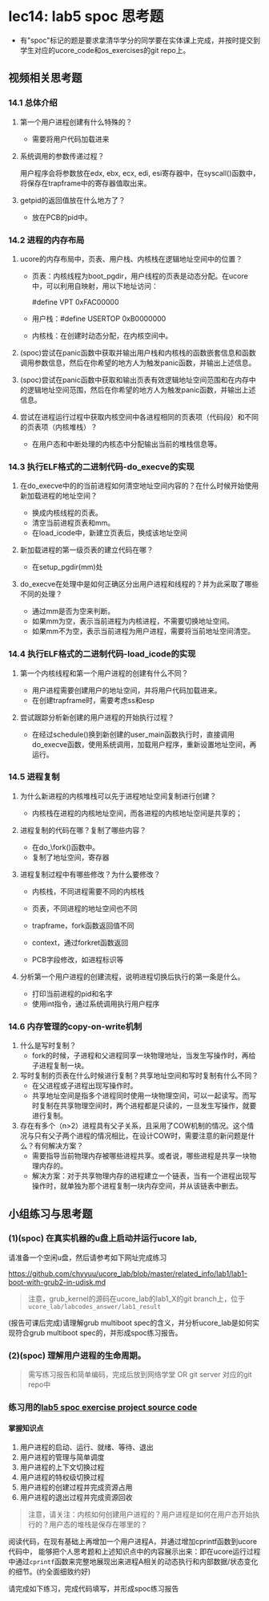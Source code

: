# lec14: lab5 spoc 思考题

- 有"spoc"标记的题是要求拿清华学分的同学要在实体课上完成，并按时提交到学生对应的ucore_code和os_exercises的git repo上。


## 视频相关思考题

### 14.1 总体介绍

1. 第一个用户进程创建有什么特殊的？

   * 需要将用户代码加载进来

2. 系统调用的参数传递过程？

   用户程序会将参数放在edx, ebx, ecx, edi, esi寄存器中，在syscall()函数中，将保存在trapframe中的寄存器值取出来。

3. getpid的返回值放在什么地方了？
   * 放在PCB的pid中。

### 14.2 进程的内存布局

1. ucore的内存布局中，页表、用户栈、内核栈在逻辑地址空间中的位置？

   * 页表：内核线程为boot_pgdir，用户线程的页表是动态分配。在ucore中，可以利用自映射，用以下地址访问：

     \#define VPT 0xFAC00000

   * 用户栈：\#define USERTOP 0xB0000000

   * 内核栈：在创建时动态分配，在内核空间中。

1. (spoc)尝试在panic函数中获取并输出用户栈和内核栈的函数嵌套信息和函数调用参数信息，然后在你希望的地方人为触发panic函数，并输出上述信息。
1. (spoc)尝试在panic函数中获取和输出页表有效逻辑地址空间范围和在内存中的逻辑地址空间范围，然后在你希望的地方人为触发panic函数，并输出上述信息。
1. 尝试在进程运行过程中获取内核空间中各进程相同的页表项（代码段）和不同的页表项（内核堆栈）？
   * 在用户态和中断处理的内核态中分配输出当前的堆栈信息等。

### 14.3 执行ELF格式的二进制代码-do_execve的实现

1. 在do_execve中的的当前进程如何清空地址空间内容的？在什么时候开始使用新加载进程的地址空间？
   * 换成内核线程的页表。
   * 清空当前进程页表和mm。
   * 在load\_icode中，新建立页表后，换成该地址空间

2. 新加载进程的第一级页表的建立代码在哪？
   * 在setup\_pgdir(mm)处
3. do_execve在处理中是如何正确区分出用户进程和线程的？并为此采取了哪些不同的处理？
   * 通过mm是否为空来判断。
   * 如果mm为空，表示当前进程为内核进程，不需要切换地址空间。
   * 如果mm不为空，表示当前进程为用户进程，需要将当前地址空间清空。

### 14.4 执行ELF格式的二进制代码-load_icode的实现

1. 第一个内核线程和第一个用户进程的创建有什么不同？
   * 用户进程需要创建用户的地址空间，并将用户代码加载进来。
   * 在创建trapframe时，需要考虑ss和esp

2. 尝试跟踪分析新创建的用户进程的开始执行过程？
   * 在经过schedule()换到新创建的user\_main函数执行时，直接调用do_execve函数，使用系统调用，加载用户程序，重新设置地址空间，再运行。

### 14.5 进程复制

1. 为什么新进程的内核堆栈可以先于进程地址空间复制进行创建？

   * 内核栈在进程的内核地址空间，而各进程的内核地址空间是共享的；

2. 进程复制的代码在哪？复制了哪些内容？

   * 在do_\fork()函数中。
   * 复制了地址空间，寄存器

3. 进程复制过程中有哪些修改？为什么要修改？

   * 内核栈，不同进程需要不同的内核栈

   * 页表，不同进程的地址空间也不同
   * trapframe，fork函数返回值不同
   * context，通过forkret函数返回
   * PCB字段修改，如进程标识等

1. 分析第一个用户进程的创建流程，说明进程切换后执行的第一条是什么。
   * 打印当前进程的pid和名字
   * 使用int指令，通过系统调用执行用户程序

### 14.6 内存管理的copy-on-write机制

1. 什么是写时复制？
   * fork的时候，子进程和父进程同享一块物理地址，当发生写操作时，再给子进程复制一块。
2. 写时复制的页表在什么时候进行复制？共享地址空间和写时复制有什么不同？
   * 在父进程或子进程出现写操作时。
   * 共享地址空间是指多个进程同时使用一块物理空间，可以一起读写。而写时复制在共享物理空间时，两个进程都是只读的，一旦发生写操作，就要进行复制。
3. 存在有多个（n>2）进程具有父子关系，且采用了COW机制的情况。这个情况与只有父子两个进程的情况相比，在设计COW时，需要注意的新问题是什么？有何解决方案？
   * 需要指导当前物理内存被哪些进程共享。或者说，哪些进程是共享一块物理内存的。
   * 解决方案：对于共享物理内存的进程建立一个链表，当有一个进程出现写操作时，就单独为那个进程复制一块内存空间，并从该链表中删去。


## 小组练习与思考题

### (1)(spoc) 在真实机器的u盘上启动并运行ucore lab,

请准备一个空闲u盘，然后请参考如下网址完成练习

https://github.com/chyyuu/ucore_lab/blob/master/related_info/lab1/lab1-boot-with-grub2-in-udisk.md

> 注意，grub_kernel的源码在ucore_lab的lab1_X的git branch上，位于 `ucore_lab/labcodes_answer/lab1_result`

(报告可课后完成)请理解grub multiboot spec的含义，并分析ucore_lab是如何实现符合grub multiboot spec的，并形成spoc练习报告。

### (2)(spoc) 理解用户进程的生命周期。

> 需写练习报告和简单编码，完成后放到网络学堂 OR git server 对应的git repo中

### 练习用的[lab5 spoc exercise project source code](https://github.com/chyyuu/ucore_lab/tree/master/related_info/lab5/lab5-spoc-discuss)


#### 掌握知识点
1. 用户进程的启动、运行、就绪、等待、退出
2. 用户进程的管理与简单调度
3. 用户进程的上下文切换过程
4. 用户进程的特权级切换过程
5. 用户进程的创建过程并完成资源占用
6. 用户进程的退出过程并完成资源回收

> 注意，请关注：内核如何创建用户进程的？用户进程是如何在用户态开始执行的？用户态的堆栈是保存在哪里的？

阅读代码，在现有基础上再增加一个用户进程A，并通过增加cprintf函数到ucore代码中，
能够把个人思考题和上述知识点中的内容展示出来：即在ucore运行过程中通过`cprintf`函数来完整地展现出来进程A相关的动态执行和内部数据/状态变化的细节。(约全面细致约好)

请完成如下练习，完成代码填写，并形成spoc练习报告
